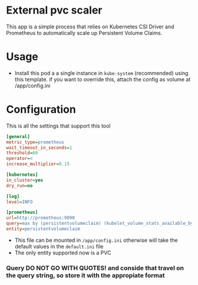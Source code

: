 # External pvc scaler

This app is a simple process that relies on Kubernetes CSI Driver and Prometheus to automatically scale up Persistent Volume Claims.

# Usage

* Install this pod a a single instance in `kube-system` (recommended) using this template. if you want to override this, attach the config as volume at /app/config.ini

# Configuration
This is all the settings that support this tool
```ini
[general]
metric_type=prometheus
wait_timeout_in_seconds=1
threshold=60
operator=<
increase_multiplier=0.15

[kubernetes]
in_cluster=yes
dry_run=no

[log]
level=INFO

[prometheus]
url=http://prometheus:9090
query=max by (persistentvolumeclaim) (kubelet_volume_stats_available_bytes)*100/max by (persistentvolumeclaim) (kubelet_volume_stats_capacity_bytes)
entity=persistentvolumeclaim
```
* This file can be mounted in `/app/config.ini` otherwise will take the default values in the `default.ini` file
* The only entity supported now is a PVC 

### Query DO NOT GO WITH QUOTES! and conside that travel on the query string, so store it with the appropiate format
